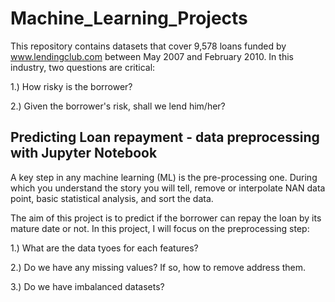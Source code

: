 # Machine_Learning_Projects
This repository contains datasets that cover 9,578 loans funded by www.lendingclub.com between May 2007 and February 2010. In this industry, two questions are critical:

1.) How risky is the borrower?

2.) Given the borrower's risk, shall we lend him/her?

## Predicting Loan repayment - data preprocessing with Jupyter Notebook
A key step in any machine learning (ML) is the pre-processing one. During which you understand the story you will tell, remove or interpolate NAN data point, basic statistical analysis, and sort the data.

The aim of this project is to predict if the borrower can repay the loan by its mature date or not. In this project, I will focus on the preprocessing step:

1.) What are the data tyoes for each features?

2.) Do we have any missing values? If so, how to remove address them.

3.) Do we have imbalanced datasets?
